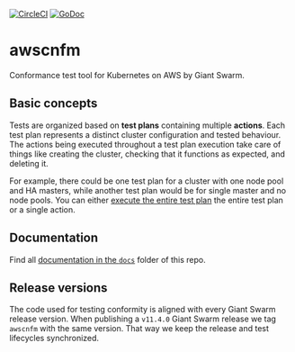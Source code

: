[![CircleCI](https://circleci.com/gh/giantswarm/awscnfm.svg?style=shield)](https://circleci.com/gh/giantswarm/awscnfm)
[![GoDoc](https://godoc.org/github.com/giantswarm/awscnfm?status.svg)](https://pkg.go.dev/github.com/giantswarm/awscnfm?tab=overview)



# awscnfm

Conformance test tool for Kubernetes on AWS by Giant Swarm.



## Basic concepts

Tests are organized based on **test plans** containing multiple **actions**.
Each test plan represents a distinct cluster configuration and tested behaviour.
The actions being executed throughout a test plan execution take care of things
like creating the cluster, checking that it functions as expected, and deleting
it.

For example, there could be one test plan for a cluster with one node pool and
HA masters, while another test plan would be for single master and no node
pools. You can either [execute the entire test plan] the entire test plan or a
single action.



## Documentation

Find all [documentation in the `docs`] folder of this repo.



## Release versions

The code used for testing conformity is aligned with every Giant Swarm release
version. When publishing a `v11.4.0` Giant Swarm release we tag `awscnfm` with
the same version. That way we keep the release and test lifecycles synchronized.



[execute the entire test plan]: https://github.com/giantswarm/awscnfm/blob/master/docs/using.md
[documentation in the `docs`]: https://github.com/giantswarm/awscnfm/tree/master/docs
